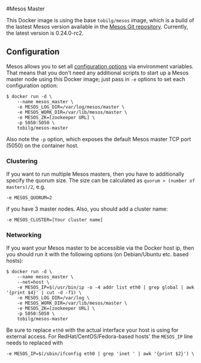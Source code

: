 #Mesos Master

This Docker image is using the base `tobilg/mesos` image, which is a build of the lastest Mesos version available in the [Mesos Git repository](https://github.com/apache/mesos). 
Currently, the latest version is 0.24.0-rc2.

## Configuration

Mesos allows you to set all [configuration
options](http://mesos.apache.org/documentation/latest/configuration/) via
environment variables.  That means that you don't need any additional scripts to
start up a Mesos master node using this Docker image; just pass in `-e` options
to set each configuration option:

    $ docker run -d \
        --name mesos_master \
        -e MESOS_LOG_DIR=/var/log/mesos/master \
        -e MESOS_WORK_DIR=/var/lib/mesos/master \
        -e MESOS_ZK=[zookeeper URL] \
        -p 5050:5050 \
        tobilg/mesos-master

Also note the `-p` option, which exposes the default Mesos master TCP port
(5050) on the container host.

### Clustering

If you want to run multiple Mesos masters, then you have to additionally specify the quorum size. The size can be calculated as `quorum > (number of masters)/2`, e.g.

    -e MESOS_QUORUM=2

if you have 3 master nodes. Also, you should add a cluster name:

    -e MESOS_CLUSTER=[Your cluster name]

### Networking

If you want your Mesos master to be accessible via the Docker host ip, then you should run it with the following options (on Debian/Ubuntu etc. based hosts):

    $ docker run -d \
        --name mesos_master \
        --net=host \
        -e MESOS_IP=$(/usr/bin/ip -o -4 addr list eth0 | grep global | awk '{print $4}' | cut -d -f1) \
        -e MESOS_LOG_DIR=/var/log \
        -e MESOS_WORK_DIR=/var/lib/mesos/master \
        -e MESOS_ZK=[zookeeper URL] \
        -p 5050:5050 \
        tobilg/mesos-master

Be sure to replace `eth0` with the actual interface your host is using for external access. For RedHat/CentOS/Fedora-based hosts' the `MESOS_IP` line needs to replaced with

    -e MESOS_IP=$(/sbin/ifconfig eth0 | grep 'inet ' | awk '{print $2}') \